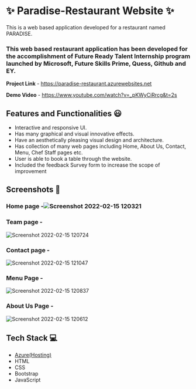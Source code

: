 # ✨ Paradise-Restaurant Website  ✨

This is a web based application developed for a restaurant named PARADISE.

### This web based restaurant application has been developed for the accomplishment of Future Ready Talent Internship program launched by Microsoft, Future Skills Prime, Quess, Github and EY.


**Project Link** - https://paradise-restaurant.azurewebsites.net


**Demo Video** -  https://www.youtube.com/watch?v=_pKWyCiRrcg&t=2s

## Features and Functionalities 😃

- Interactive and responsive UI.
- Has many graphical and visual innovative effects.
- Have an aesthetically pleasing visual design and architecture.
- Has collection of many web pages including Home, About Us, Contact, Menu, Chef Staff pages etc.
- User is able to book a table through the website.
- Included the feedback Survey form to increase the scope of improvement 

## Screenshots 📸
### Home page -![Screenshot 2022-02-15 120321](https://user-images.githubusercontent.com/41895088/154005901-3692d37c-b302-4fce-b626-9e664c1de0ce.jpg)
   

### Team page -
![Screenshot 2022-02-15 120724](https://user-images.githubusercontent.com/41895088/154006328-778a9a8d-c400-4d85-bdac-90786b681452.jpg)



### Contact page -

![Screenshot 2022-02-15 121047](https://user-images.githubusercontent.com/41895088/154006746-f8c9f37b-a0a2-4f00-bf55-2e8cdb97d53e.jpg)




### Menu Page -
![Screenshot 2022-02-15 120837](https://user-images.githubusercontent.com/41895088/154006495-f98fc3b2-aed1-446f-b8e3-15715b9a0834.jpg)


### About Us Page -

![Screenshot 2022-02-15 120612](https://user-images.githubusercontent.com/41895088/154006182-6e92281b-f9fe-43e0-84fa-72f9b2e795a0.jpg)



## Tech Stack 💻

- [Azure(Hosting)](https://azure.microsoft.com/en-in/features/azure-portal/)
- HTML
- CSS
- Bootstrap
- JavaScript
